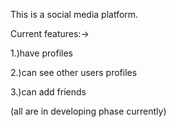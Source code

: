 This is a social media platform.


Current features:->

1.)have profiles

2.)can see other users profiles

3.)can add friends


(all are in developing phase currently)

